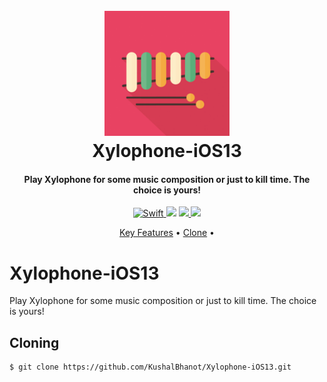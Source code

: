 <h1 align="center">
  <br>
  <a href="https://github.com/KushalBhanot/Xylophone-iOS13"><img src="https://github.com/KushalBhanot/Xylophone-iOS13/blob/master/Xylophone/Assets.xcassets/AppIcon.appiconset/Icon-60%403x.png" alt="Xylophone" width="200"></a>
  <br>
  Xylophone-iOS13
  <br>
</h1>

<h4 align="center">Play Xylophone for some music composition or just to kill time. The choice is yours!</h4>

<p align="center">
  <a href="https://github.com/KushalBhanot">
    <img src="https://forthebadge.com/images/badges/made-with-swift.svg"
         alt="Swift">
  </a>
  <a href="https://github.com/KushalBhanot?tab=followers"><img src="https://img.shields.io/github/followers/KushalBhanot?label=Follow&style=social"></a>
  <a href="https://GitHub.com/KushalBhanot/Xylophone-iOS13">
      <img src="https://img.shields.io/github/stars/KushalBhanot/Xylophone-iOS13.svg?style=social&label=Star&maxAge=2592000">
  </a>
  <a href="https://www.linkedin.com/in/kushal-bhanot-5495aa88/">
    <img src="https://img.shields.io/badge/Linkedin-Kushal%20Bhanot-blue?style=for-the-badge&logo=linkedin">
  </a>
</p>

<p align="center">
  <a href="#key-features">Key Features</a> •
  <a href="#cloning">Clone</a> •
</p>

# Xylophone-iOS13
Play Xylophone for some music composition or just to kill time. The choice is yours!

## Cloning
```bash
$ git clone https://github.com/KushalBhanot/Xylophone-iOS13.git
```
